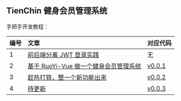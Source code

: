 ## TienChin 健身会员管理系统

手把手开发教程：

|编号|文章|对应代码|
|:--|:--|:--|
|1|[前后端分离 JWT 登录实践](https://mp.weixin.qq.com/s/pqQNZ8lL9rfxm1XNyVTSHA)|无|
|2|[基于 RuoYi-Vue 做一个健身会员管理系统](https://mp.weixin.qq.com/s/zo0fu4qmGTV4pSb5wiIC_w)|[v0.0.1](https://github.com/lenve/tienchin/archive/refs/tags/v0.0.1.zip)|
|3|[趁热打铁，整一个新功能出来](https://mp.weixin.qq.com/s/lWA0tZ_LxNdG8q9GB7xDZA)|[v0.0.2](https://github.com/lenve/tienchin/archive/refs/tags/v0.0.2.zip)|
|4|[待更新](http://www.javaboy.org)|[v0.0.3](https://github.com/lenve/tienchin/archive/refs/tags/v0.0.3.zip)|